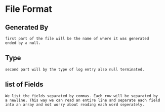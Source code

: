 # File Format
## Generated By
    first part of the file will be the name of where it was generated ended by a null.
## Type
    second part will by the type of log entry also null terminated.
## list of Fields
    We list the fields separated by commas. Each row will be separated by a newline. This way we can read an entire line and separate each field into an array and not worry about reading each word seperately.